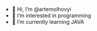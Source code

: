 - 👋 Hi, I’m @artemolhovyi
- 👀 I’m interested in programming
- 🌱 I’m currently learning JAVA

<!---
artemolhovyi/artemolhovyi is a ✨ special ✨ repository because its `README.md` (this file) appears on your GitHub profile.
You can click the Preview link to take a look at your changes.
--->
